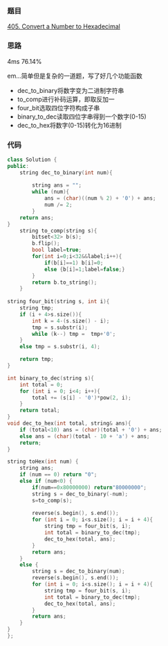 ### 题目
[405. Convert a Number to Hexadecimal](https://leetcode-cn.com/problems/convert-a-number-to-hexadecimal/)
### 思路
4ms 76.14%

em...简单但是复杂的一道题，写了好几个功能函数
+ dec_to_binary将数字变为二进制字符串
+ to_comp进行补码运算，即取反加一
+ four_bit选取四位字符构成子串
+ binary_to_dec读取四位字串得到一个数字(0-15)
+ dec_to_hex将数字(0-15)转化为16进制
### 代码
```c++
class Solution {
public:
    string dec_to_binary(int num){
      
        string ans = "";
        while (num){
            ans = (char)((num % 2) + '0') + ans;
            num /= 2;
        }
	return ans;
}
    string to_comp(string s){
        bitset<32> b(s);
        b.flip();
        bool label=true;
        for(int i=0;i<32&&label;i++){
            if(b[i]==1) b[i]=0;
            else {b[i]=1;label=false;}
        }
        return b.to_string();
    }
    
string four_bit(string s, int i){
	string tmp;
	if (i + 4>s.size()){
		int k = 4-(s.size() - i);
		tmp = s.substr(i);
		while (k--) tmp =  tmp+'0';
	}
	else tmp = s.substr(i, 4);

	return tmp;
}

int binary_to_dec(string s){
	int total = 0;
	for (int i = 0; i<4; i++){
		total += (s[i] - '0')*pow(2, i);
	}
	return total;
}
void dec_to_hex(int total, string& ans){
	if (total<10) ans = (char)(total + '0') + ans;
	else ans = (char)(total - 10 + 'a') + ans;
	return;
}

string toHex(int num) {
	string ans;
	if (num == 0) return "0";
	else if (num<0) {
        if(num==0x80000000) return"80000000";
		string s = dec_to_binary(-num);
        s=to_comp(s);
        
		reverse(s.begin(), s.end());
		for (int i = 0; i<s.size(); i = i + 4){
			string tmp = four_bit(s, i);
			int total = binary_to_dec(tmp);
			dec_to_hex(total, ans);
		}
		return ans;
	}
	else {
		string s = dec_to_binary(num);
		reverse(s.begin(), s.end());
		for (int i = 0; i<s.size(); i = i + 4){
			string tmp = four_bit(s, i);
			int total = binary_to_dec(tmp);
			dec_to_hex(total, ans);
		}
		return ans;
	}
}
};
```
